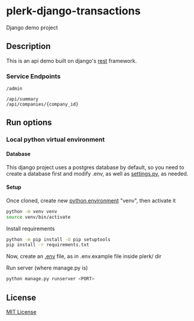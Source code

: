 # plerk-django-transactions

Django demo project

## Description

This is an api demo built on django's [rest](https://www.django-rest-framework.org/) framework.

### Service Endpoints

```endpoints
/admin

/api/summary
/api/companies/{company_id}
```

## Run options

### Local python virtual environment

#### Database

This django project uses a postgres database by default, so you need to create a database first and modify .env, as well as [settings.py](https://docs.djangoproject.com/en/4.0/ref/databases/), as needed.

#### Setup

Once cloned, create new [python environment](https://docs.python.org/3/tutorial/venv.html) "venv", then activate it

```bash
python -m venv venv
source venv/bin/activate
```

Install requirements

```bash
python -m pip install -U pip setuptools
pip install -r requirements.txt
```

Now, create an [.env](https://django-environ.readthedocs.io/en/latest/) file, as in .env.example file inside plerk/ dir

Run server (where manage.py is)

```bash
python manage.py runserver <PORT>
```

## License

[MIT License](https://choosealicense.com/licenses/mit/)

